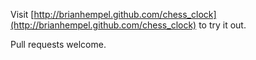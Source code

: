 Visit [http://brianhempel.github.com/chess_clock](http://brianhempel.github.com/chess_clock) to try it out.

Pull requests welcome.
